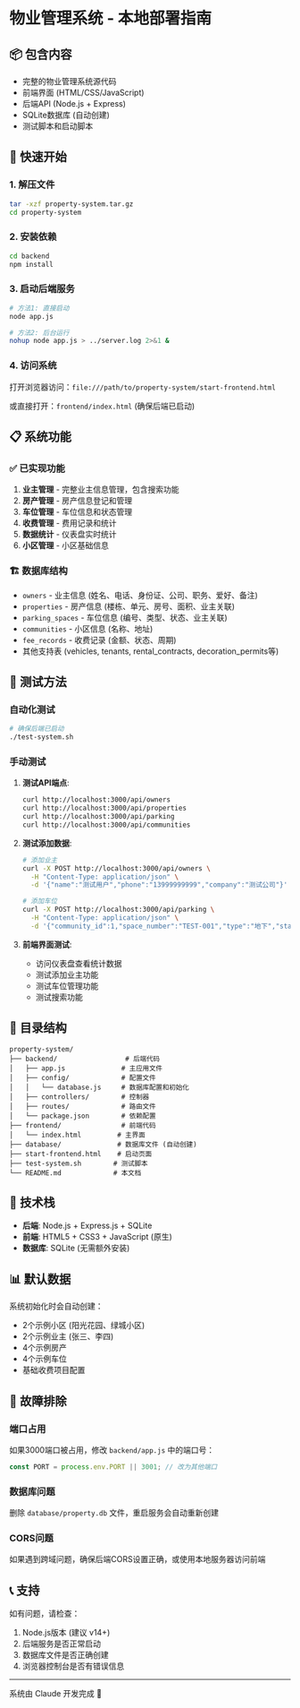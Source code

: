 # 物业管理系统 - 本地部署指南

## 📦 包含内容
- 完整的物业管理系统源代码
- 前端界面 (HTML/CSS/JavaScript)
- 后端API (Node.js + Express)
- SQLite数据库 (自动创建)
- 测试脚本和启动脚本

## 🚀 快速开始

### 1. 解压文件
```bash
tar -xzf property-system.tar.gz
cd property-system
```

### 2. 安装依赖
```bash
cd backend
npm install
```

### 3. 启动后端服务
```bash
# 方法1: 直接启动
node app.js

# 方法2: 后台运行
nohup node app.js > ../server.log 2>&1 &
```

### 4. 访问系统
打开浏览器访问：`file:///path/to/property-system/start-frontend.html`

或直接打开：`frontend/index.html` (确保后端已启动)

## 📋 系统功能

### ✅ 已实现功能
1. **业主管理** - 完整业主信息管理，包含搜索功能
2. **房产管理** - 房产信息登记和管理
3. **车位管理** - 车位信息和状态管理
4. **收费管理** - 费用记录和统计
5. **数据统计** - 仪表盘实时统计
6. **小区管理** - 小区基础信息

### 🏗️ 数据库结构
- `owners` - 业主信息 (姓名、电话、身份证、公司、职务、爱好、备注)
- `properties` - 房产信息 (楼栋、单元、房号、面积、业主关联)
- `parking_spaces` - 车位信息 (编号、类型、状态、业主关联)
- `communities` - 小区信息 (名称、地址)
- `fee_records` - 收费记录 (金额、状态、周期)
- 其他支持表 (vehicles, tenants, rental_contracts, decoration_permits等)

## 🧪 测试方法

### 自动化测试
```bash
# 确保后端已启动
./test-system.sh
```

### 手动测试
1. **测试API端点**:
   ```bash
   curl http://localhost:3000/api/owners
   curl http://localhost:3000/api/properties
   curl http://localhost:3000/api/parking
   curl http://localhost:3000/api/communities
   ```

2. **测试添加数据**:
   ```bash
   # 添加业主
   curl -X POST http://localhost:3000/api/owners \
     -H "Content-Type: application/json" \
     -d '{"name":"测试用户","phone":"13999999999","company":"测试公司"}'
   
   # 添加车位
   curl -X POST http://localhost:3000/api/parking \
     -H "Content-Type: application/json" \
     -d '{"community_id":1,"space_number":"TEST-001","type":"地下","status":"自用"}'
   ```

3. **前端界面测试**:
   - 访问仪表盘查看统计数据
   - 测试添加业主功能
   - 测试车位管理功能
   - 测试搜索功能

## 📁 目录结构
```
property-system/
├── backend/                 # 后端代码
│   ├── app.js              # 主应用文件
│   ├── config/             # 配置文件
│   │   └── database.js     # 数据库配置和初始化
│   ├── controllers/        # 控制器
│   ├── routes/             # 路由文件
│   └── package.json        # 依赖配置
├── frontend/               # 前端代码
│   └── index.html         # 主界面
├── database/              # 数据库文件 (自动创建)
├── start-frontend.html    # 启动页面
├── test-system.sh        # 测试脚本
└── README.md             # 本文档
```

## 🔧 技术栈
- **后端**: Node.js + Express.js + SQLite
- **前端**: HTML5 + CSS3 + JavaScript (原生)
- **数据库**: SQLite (无需额外安装)

## 📊 默认数据
系统初始化时会自动创建：
- 2个示例小区 (阳光花园、绿城小区)
- 2个示例业主 (张三、李四)
- 4个示例房产
- 4个示例车位
- 基础收费项目配置

## 🐛 故障排除

### 端口占用
如果3000端口被占用，修改 `backend/app.js` 中的端口号：
```javascript
const PORT = process.env.PORT || 3001; // 改为其他端口
```

### 数据库问题
删除 `database/property.db` 文件，重启服务会自动重新创建

### CORS问题
如果遇到跨域问题，确保后端CORS设置正确，或使用本地服务器访问前端

## 📞 支持
如有问题，请检查：
1. Node.js版本 (建议 v14+)
2. 后端服务是否正常启动
3. 数据库文件是否正确创建
4. 浏览器控制台是否有错误信息

---
系统由 Claude 开发完成 🤖